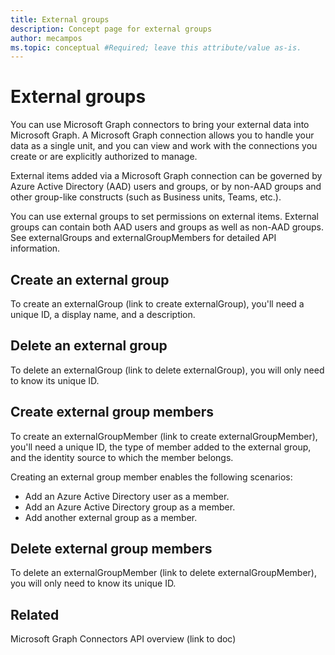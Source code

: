 ```yaml
---
title: External groups
description: Concept page for external groups
author: mecampos
ms.topic: conceptual #Required; leave this attribute/value as-is.
---
```

# External groups

You can use Microsoft Graph connectors to bring your external data into Microsoft Graph. A Microsoft Graph connection allows you to handle your data as a single unit, and you can view and work with the connections you create or are explicitly authorized to manage.

External items added via a Microsoft Graph connection can be governed by Azure Active Directory (AAD) users and groups, or by non-AAD groups and other group-like constructs (such as Business units, Teams, etc.).

You can use external groups to set permissions on external items. External groups can contain both AAD users and groups as well as non-AAD groups. See externalGroups and externalGroupMembers for detailed API information.

## Create an external group

To create an externalGroup (link to create externalGroup), you&#39;ll need a unique ID, a display name, and a description.

## Delete an external group

To delete an externalGroup (link to delete externalGroup), you will only need to know its unique ID.

## Create external group members

To create an externalGroupMember (link to create externalGroupMember), you&#39;ll need a unique ID, the type of member added to the external group, and the identity source to which the member belongs.

Creating an external group member enables the following scenarios:

- Add an Azure Active Directory user as a member.
- Add an Azure Active Directory group as a member.
- Add another external group as a member.

## Delete external group members

To delete an externalGroupMember (link to delete externalGroupMember), you will only need to know its unique ID.

## Related

Microsoft Graph Connectors API overview (link to doc)